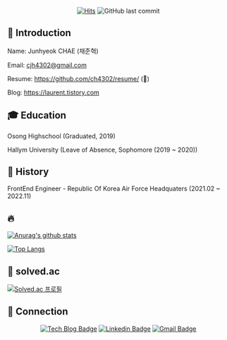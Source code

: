 <div align=center>

[![Hits](https://hits.seeyoufarm.com/api/count/incr/badge.svg?url=https%3A%2F%2Fgithub.com%2Fch4302)](https://hits.seeyoufarm.com)
![GitHub last commit](https://img.shields.io/github/last-commit/ch4302/ch4302)

</div>

<!--
**ch4302/ch4302** is a ✨ _special_ ✨ repository because its `README.md` (this file) appears on your GitHub profile.

Here are some ideas to get you started:

- 🔭 I’m currently working on ...
- 🌱 I’m currently learning ...
- 👯 I’m looking to collaborate on ...
- 🤔 I’m looking for help with ...
- 💬 Ask me about ...
- 📫 How to reach me: ...
- 😄 Pronouns: ...
- ⚡ Fun fact: ...
-->

## 🤔 Introduction
Name: Junhyeok CHAE (채준혁) 

Email: cjh4302@gmail.com

Resume: https://github.com/ch4302/resume/ (🔨)

Blog: https://laurent.tistory.com

## 🎓 Education  

Osong Highschool (Graduated, 2019)  

Hallym University (Leave of Absence, Sophomore (2019 ~ 2020))  

## 🏃 History  

FrontEnd Engineer - Republic Of Korea Air Force Headquaters (2021.02 ~ 2022.11)



## :fire:


 
[![Anurag's github stats](https://github-readme-stats.vercel.app/api?username=ch4302&count_private=true&show_icons=true&)](https://github.com/anuraghazra/github-readme-stats)


[![Top Langs](https://github-readme-stats.vercel.app/api/top-langs/?username=ch4302&layout=compact)](https://github.com/anuraghazra/github-readme-stats)

## 💎 solved.ac
[![Solved.ac 프로필](http://mazassumnida.wtf/api/v2/generate_badge?boj=ch4302)](https://solved.ac/ch4302)


## 💬 Connection

<div align=center>

[![Tech Blog Badge](http://img.shields.io/badge/-Tech%20blog-black?style=flat-square&logo=github&link=https://ch4302.github.io/)](https://ch4302.github.io/) [![Linkedin Badge](https://img.shields.io/badge/-LinkedIn-blue?style=flat-square&logo=Linkedin&logoColor=white&link=https://www.linkedin.com/in/junhyeok-chae-b6b4ba185/)](https://www.linkedin.com/in/junhyeok-chae-b6b4ba185/) [![Gmail Badge](https://img.shields.io/badge/Gmail-d14836?style=flat-square&logo=Gmail&logoColor=white&link=mailto:cjh4302@gmail.com)](mailto:cjh4302@gmail.com)

</div>
